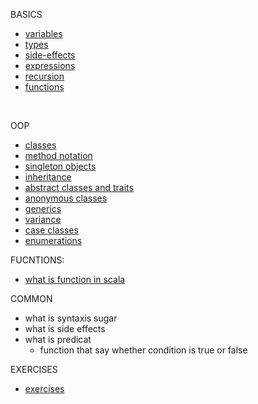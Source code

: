 BASICS

- [variables](docs/basics/Variables.md)
- [types](docs/basics/Types.md)
- [side-effects](docs/basics/SideEffects.md)
- [expressions](docs/basics/Expressions.md)
- [recursion](docs/basics/Recursion.md)
- [functions](docs/basics/Functions.md)
</br>

OOP
- [classes](docs/oop/Class.md)
- [method notation](docs/oop/Notations.md)
- [singleton objects](docs/oop/Objects.md)
- [inheritance](docs/oop/Inheritance.md)
- [abstract classes and traits](docs/oop/AbstractClassesAndTraits.md)
- [anonymous classes](docs/oop/AnonymousClasses.md)
- [generics](docs/oop/Generics.md)
- [variance](docs/oop/Variance.md)
- [case classes](docs/oop/CaseClasses.md)
- [enumerations](docs/oop/Enumeration.md)

FUCNTIONS:
- [what is function in scala](docs/fp/Functions.md)

COMMON
- what is syntaxis sugar
- what is side effects
- what is predicat
  - function that say whether condition is true or false

EXERCISES
- [exercises](docs/basics/exercises/Exercises.md)

